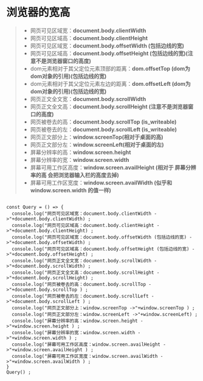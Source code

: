 # 浏览器的宽高

>* 网页可见区域宽：**document.body.clientWidth**
>* 网页可见区域高：**document.body.clientHeight**
>* 网页可见区域宽：**document.body.offsetWidth  (包括边线的宽)**
>* 网页可见区域高：**document.body.offsetHeight (包括边线的宽)(注意不是浏览器窗口的高度)**
>* dom元素相对于其父定位元素顶部的距离：**dom.offsetTop  (dom为dom对象的引用)(包括边线的宽)**
>* dom元素相对于其父定位元素左边的距离：**dom.offsetLeft (dom为dom对象的引用)(包括边线的宽)**
>* 网页正文全文宽：**document.body.scrollWidth**
>* 网页正文全文高：**document.body.scrollHeight (注意不是浏览器窗口的高度)**
>* 网页被卷去的高：**document.body.scrollTop    (is_writeable)**
>* 网页被卷去的左：**document.body.scrollLeft   (is_writeable)**
>* 网页正文部分上：**window.screenTop(相对于桌面的高)**
>* 网页正文部分左：**window.screenLeft(相对于桌面的左)**
>* 屏幕分辨率的高：**window.screen.height**
>* 屏幕分辨率的宽：**window.screen.width**
>* 屏幕可用工作区高度：**window.screen.availHeight (相对于 屏幕分辨率的高 会把浏览器输入栏的高度去掉)**
>* 屏幕可用工作区宽度：**window.screen.availWidth  (似乎和 window.screen.width 的值一样)**
```

const Query = () => {
  console.log("网页可见区域宽：document.body.clientWidth ->"+document.body.clientWidth) ;
  console.log("网页可见区域高：document.body.clientHeight ->"+document.body.clientHeight) ;
  console.log("网页可见区域宽：document.body.offsetWidth (包括边线的宽) ->"+document.body.offsetWidth) ;
  console.log("网页可见区域高：document.body.offsetHeight (包括边线的宽) ->"+document.body.offsetHeight) ;
  console.log("网页正文全文宽：document.body.scrollWidth ->"+document.body.scrollWidth) ;
  console.log("网页正文全文高：document.body.scrollHeight ->"+document.body.scrollHeight) ;
  console.log("网页被卷去的高：document.body.scrollTop ->"+document.body.scrollTop ) ;
  console.log("网页被卷去的左：document.body.scrollLeft ->"+document.body.scrollLeft ) ;
  console.log("网页正文部分上：window.screenTop ->"+window.screenTop ) ;
  console.log("网页正文部分左：window.screenLeft ->"+window.screenLeft) ;
  console.log("屏幕分辨率的高：window.screen.height ->"+window.screen.height ) ;
  console.log("屏幕分辨率的宽：window.screen.width ->"+window.screen.width ) ;
  console.log("屏幕可用工作区高度：window.screen.availHeight ->"+window.screen.availHeight ) ;
  console.log("屏幕可用工作区宽度：window.screen.availWidth ->"+window.screen.availWidth ) ;
}
Query() ;

```